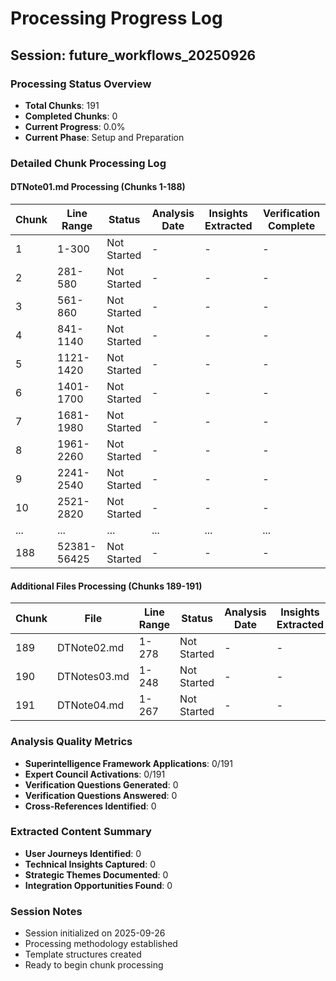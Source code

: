 # Processing Progress Log

## Session: future_workflows_20250926

### Processing Status Overview
- **Total Chunks**: 191
- **Completed Chunks**: 0
- **Current Progress**: 0.0%
- **Current Phase**: Setup and Preparation

### Detailed Chunk Processing Log

#### DTNote01.md Processing (Chunks 1-188)
| Chunk | Line Range | Status | Analysis Date | Insights Extracted | Verification Complete |
|-------|------------|--------|---------------|-------------------|---------------------|
| 1 | 1-300 | Not Started | - | - | - |
| 2 | 281-580 | Not Started | - | - | - |
| 3 | 561-860 | Not Started | - | - | - |
| 4 | 841-1140 | Not Started | - | - | - |
| 5 | 1121-1420 | Not Started | - | - | - |
| 6 | 1401-1700 | Not Started | - | - | - |
| 7 | 1681-1980 | Not Started | - | - | - |
| 8 | 1961-2260 | Not Started | - | - | - |
| 9 | 2241-2540 | Not Started | - | - | - |
| 10 | 2521-2820 | Not Started | - | - | - |
| ... | ... | ... | ... | ... | ... |
| 188 | 52381-56425 | Not Started | - | - | - |

#### Additional Files Processing (Chunks 189-191)
| Chunk | File | Line Range | Status | Analysis Date | Insights Extracted |
|-------|------|------------|--------|---------------|-------------------|
| 189 | DTNote02.md | 1-278 | Not Started | - | - |
| 190 | DTNotes03.md | 1-248 | Not Started | - | - |
| 191 | DTNote04.md | 1-267 | Not Started | - | - |

### Analysis Quality Metrics
- **Superintelligence Framework Applications**: 0/191
- **Expert Council Activations**: 0/191
- **Verification Questions Generated**: 0
- **Verification Questions Answered**: 0
- **Cross-References Identified**: 0

### Extracted Content Summary
- **User Journeys Identified**: 0
- **Technical Insights Captured**: 0
- **Strategic Themes Documented**: 0
- **Integration Opportunities Found**: 0

### Session Notes
- Session initialized on 2025-09-26
- Processing methodology established
- Template structures created
- Ready to begin chunk processing